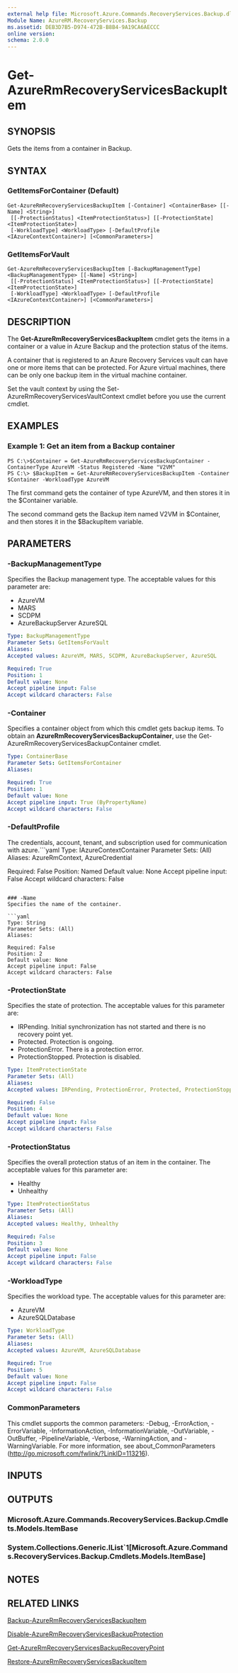 ```yaml
---
external help file: Microsoft.Azure.Commands.RecoveryServices.Backup.dll-Help.xml
Module Name: AzureRM.RecoveryServices.Backup
ms.assetid: DEB3D7B5-D974-472B-B8B4-9A19CA6AECCC
online version: 
schema: 2.0.0
---
```


# Get-AzureRmRecoveryServicesBackupItem

## SYNOPSIS
Gets the items from a container in Backup.

## SYNTAX

### GetItemsForContainer (Default)
```
Get-AzureRmRecoveryServicesBackupItem [-Container] <ContainerBase> [[-Name] <String>]
 [[-ProtectionStatus] <ItemProtectionStatus>] [[-ProtectionState] <ItemProtectionState>]
 [-WorkloadType] <WorkloadType> [-DefaultProfile <IAzureContextContainer>] [<CommonParameters>]
```

### GetItemsForVault
```
Get-AzureRmRecoveryServicesBackupItem [-BackupManagementType] <BackupManagementType> [[-Name] <String>]
 [[-ProtectionStatus] <ItemProtectionStatus>] [[-ProtectionState] <ItemProtectionState>]
 [-WorkloadType] <WorkloadType> [-DefaultProfile <IAzureContextContainer>] [<CommonParameters>]
```

## DESCRIPTION
The **Get-AzureRmRecoveryServicesBackupItem** cmdlet gets the items in a container or a value in Azure Backup and the protection status of the items.

A container that is registered to an Azure Recovery Services vault can have one or more items that can be protected.
For Azure virtual machines, there can be only one backup item in the virtual machine container.

Set the vault context by using the Set-AzureRmRecoveryServicesVaultContext cmdlet before you use the current cmdlet.

## EXAMPLES

### Example 1: Get an item from a Backup container
```
PS C:\>$Container = Get-AzureRmRecoveryServicesBackupContainer -ContainerType AzureVM -Status Registered -Name "V2VM"
PS C:\> $BackupItem = Get-AzureRmRecoveryServicesBackupItem -Container $Container -WorkloadType AzureVM
```

The first command gets the container of type AzureVM, and then stores it in the $Container variable.

The second command gets the Backup item named V2VM in $Container, and then stores it in the $BackupItem variable.

## PARAMETERS

### -BackupManagementType
Specifies the Backup management type.
The acceptable values for this parameter are:

- AzureVM 
- MARS 
- SCDPM 
- AzureBackupServer 
 AzureSQL

```yaml
Type: BackupManagementType
Parameter Sets: GetItemsForVault
Aliases: 
Accepted values: AzureVM, MARS, SCDPM, AzureBackupServer, AzureSQL

Required: True
Position: 1
Default value: None
Accept pipeline input: False
Accept wildcard characters: False
```

### -Container
Specifies a container object from which this cmdlet gets backup items.
To obtain an **AzureRmRecoveryServicesBackupContainer**, use the Get-AzureRmRecoveryServicesBackupContainer cmdlet.

```yaml
Type: ContainerBase
Parameter Sets: GetItemsForContainer
Aliases: 

Required: True
Position: 1
Default value: None
Accept pipeline input: True (ByPropertyName)
Accept wildcard characters: False
```

### -DefaultProfile
The credentials, account, tenant, and subscription used for communication with azure.```yaml
Type: IAzureContextContainer
Parameter Sets: (All)
Aliases: AzureRmContext, AzureCredential

Required: False
Position: Named
Default value: None
Accept pipeline input: False
Accept wildcard characters: False
```

### -Name
Specifies the name of the container.

```yaml
Type: String
Parameter Sets: (All)
Aliases: 

Required: False
Position: 2
Default value: None
Accept pipeline input: False
Accept wildcard characters: False
```

### -ProtectionState
Specifies the state of protection.
The acceptable values for this parameter are:

- IRPending.
Initial synchronization has not started and there is no recovery point yet. 
- Protected.
Protection is ongoing. 
- ProtectionError.
There is a protection error.
- ProtectionStopped.
Protection is disabled.

```yaml
Type: ItemProtectionState
Parameter Sets: (All)
Aliases: 
Accepted values: IRPending, ProtectionError, Protected, ProtectionStopped

Required: False
Position: 4
Default value: None
Accept pipeline input: False
Accept wildcard characters: False
```

### -ProtectionStatus
Specifies the overall protection status of an item in the container.
The acceptable values for this parameter are:

- Healthy
- Unhealthy

```yaml
Type: ItemProtectionStatus
Parameter Sets: (All)
Aliases: 
Accepted values: Healthy, Unhealthy

Required: False
Position: 3
Default value: None
Accept pipeline input: False
Accept wildcard characters: False
```

### -WorkloadType
Specifies the workload type. 
The acceptable values for this parameter are:

- AzureVM 
- AzureSQLDatabase

```yaml
Type: WorkloadType
Parameter Sets: (All)
Aliases: 
Accepted values: AzureVM, AzureSQLDatabase

Required: True
Position: 5
Default value: None
Accept pipeline input: False
Accept wildcard characters: False
```

### CommonParameters
This cmdlet supports the common parameters: -Debug, -ErrorAction, -ErrorVariable, -InformationAction, -InformationVariable, -OutVariable, -OutBuffer, -PipelineVariable, -Verbose, -WarningAction, and -WarningVariable. For more information, see about_CommonParameters (http://go.microsoft.com/fwlink/?LinkID=113216).

## INPUTS

## OUTPUTS

### Microsoft.Azure.Commands.RecoveryServices.Backup.Cmdlets.Models.ItemBase

### System.Collections.Generic.IList`1[Microsoft.Azure.Commands.RecoveryServices.Backup.Cmdlets.Models.ItemBase]

## NOTES

## RELATED LINKS

[Backup-AzureRmRecoveryServicesBackupItem](./Backup-AzureRmRecoveryServicesBackupItem.md)

[Disable-AzureRmRecoveryServicesBackupProtection](./Disable-AzureRmRecoveryServicesBackupProtection.md)

[Get-AzureRmRecoveryServicesBackupRecoveryPoint](./Get-AzureRmRecoveryServicesBackupRecoveryPoint.md)

[Restore-AzureRmRecoveryServicesBackupItem](./Restore-AzureRmRecoveryServicesBackupItem.md)


